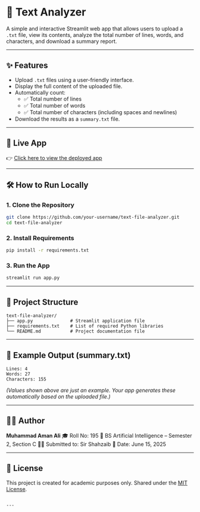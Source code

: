 # 📄 Text Analyzer

A simple and interactive Streamlit web app that allows users to upload a `.txt` file, view its contents, analyze the total number of lines, words, and characters, and download a summary report.

---

## ✨ Features

- Upload `.txt` files using a user-friendly interface.
- Display the full content of the uploaded file.
- Automatically count:
  - ✅ Total number of lines
  - ✅ Total number of words
  - ✅ Total number of characters (including spaces and newlines)
- Download the results as a `summary.txt` file.

---

## 🚀 Live App

👉 [Click here to view the deployed app](https://your-username-text-file-analyzer.streamlit.app)  

---

## 🛠️ How to Run Locally

### 1. Clone the Repository

```bash
git clone https://github.com/your-username/text-file-analyzer.git
cd text-file-analyzer
````

### 2. Install Requirements

```bash
pip install -r requirements.txt
```

### 3. Run the App

```bash
streamlit run app.py
```

---

## 📁 Project Structure

```
text-file-analyzer/
├── app.py              # Streamlit application file
├── requirements.txt    # List of required Python libraries
└── README.md           # Project documentation file
```

---

## 📄 Example Output (summary.txt)

```
Lines: 4
Words: 27
Characters: 155
```

*(Values shown above are just an example. Your app generates these automatically based on the uploaded file.)*

---

## 👨‍💻 Author

**Muhammad Aman Ali**
🎓 Roll No: 195
📘 BS Artificial Intelligence – Semester 2, Section C
👨‍🏫 Submitted to: Sir Shahzaib
📅 Date: June 15, 2025

---

## 📝 License

This project is created for academic purposes only.
Shared under the [MIT License](https://opensource.org/licenses/MIT).

```

---
